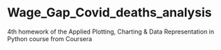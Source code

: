# Wage_Gap_Covid_deaths_analysis
4th homework of the Applied Plotting, Charting &amp; Data Representation in Python course from Coursera

